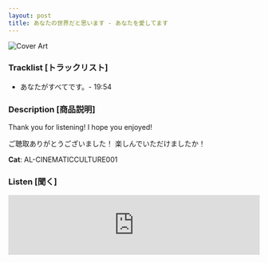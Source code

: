 ```yaml
---
layout: post
title: あなたの世界だと思います - あなたを愛してます
---
```


![Cover Art]({{site.baseurl}}/assets/images/あなたを愛してます-Cover.jpg)


### Tracklist [トラックリスト]


-  あなたがすべてです。- 19:54


### Description [商品説明]


Thank you for listening! I hope you enjoyed!

ご聴取ありがとうございました！ 楽しんでいただけましたか！


**Cat**: AL-CINEMATICCULTURE001


### Listen [聞く]


<iframe style="border: 0; width: 100%; height: 120px;" src="https://bandcamp.com/EmbeddedPlayer/album=3609040038/size=large/bgcol=ffffff/linkcol=333333/tracklist=false/artwork=small/transparent=true/" seamless><a href="https://angellips.bandcamp.com/album/-">あなたを愛してます by あなたの世界だと思います</a></iframe>
